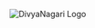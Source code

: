 ![DivyaNagari Logo](https://github.com/Shrutakeerti/DivyaNagari/blob/main/Essentials/DALL%C2%B7E%202025-02-16%2016.06.59%20-%20A%20futuristic%20city%20skyline%20with%20AI-powered%20infrastructure%2C%20featuring%20smart%20traffic%20systems%2C%20drone%20monitoring%2C%20and%20a%20digital%20governance%20hub.%20The%20city%20sh.webp)










